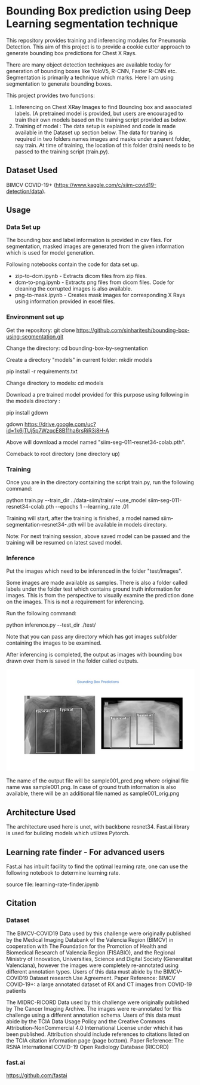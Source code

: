 # Bounding Box prediction using Deep Learning segmentation technique

This repository provides training and inferencing modules for Pneumonia Detection. This aim of this project is to provide a cookie cutter approach to generate bounding box predictions for Chest X Rays.

There are many object detection techniques are available today for generation of bounding boxes like YoloV5, R-CNN, Faster R-CNN etc. 
Segmentation is primarily a technique which marks. Here I am using segmentation to generate bounding boxes.

This project provides two functions:

1. Inferencing on Chest XRay Images to find Bounding box and associated labels. (A pretrained model is provided, but users are encouraged to train their own models based on the training script provided as below.
2.  Training of model : The data setup is explained and code is made available in the Dataset up section below. The data for traning is required in two folders names images and masks under a parent folder, say train. At time of training, the location of this folder (train) needs to be passed to the training script (train.py).

## Dataset Used

BIMCV COVID-19+ (https://www.kaggle.com/c/siim-covid19-detection/data).

## Usage

### Data Set up

The bounding box and label information is provided in csv files. For segmentation, masked images are generated from the given information which is used for model generation.

Following notebooks contain the code for data set up.
- zip-to-dcm.ipynb -  Extracts dicom files from zip files.
- dcm-to-png.ipynb -  Extracts png files from dicom files. Code for cleaning the corrupted images is also available.
- png-to-mask.ipynb - Creates mask images for corresponding X Rays using information provided in excel files.

### Environment set up 

  Get the repository: git clone https://github.com/sinharitesh/bounding-box-using-segmentation.git
  
  Change the directory: cd bounding-box-by-segmentation   
  
  Create a directory "models" in current folder: mkdir models 
  
  pip install -r requirements.txt
  
  Change directory to models: cd models

  Download a pre trained model provided for this purpose using following in the models directory :
  
  pip install gdown
   
  gdown https://drive.google.com/uc?id=1k6jTUj5p7WzqcE8B11ha6rsRiR3j8H-A
  
  Above will download a model named "siim-seg-011-resnet34-colab.pth".
  
  Comeback to root directory (one directory up)
 
 ### Training 
  
  Once you are in the directory containing the script train.py,  run the following command:
  
  python train.py --train_dir ../data-siim/train/ --use_model siim-seg-011-resnet34-colab.pth --epochs 1 --learning_rate .01
  
  Training will start, after the training is finished, a model named siim-segmentation-resnet34-<DDMMYYYY-HHMMSS>.pth will be available in models directory.
  
  Note: For next training session, above saved model can be passed and the training will be resumed on latest saved model.

### Inference
  
  Put the images which need to be inferenced in the folder "test/images".
  
  Some images are made available as samples. There is also a folder called labels under the folder test which contains ground truth information for images.
  This is from the perspective to visually examine the prediction done on the images. This is not a requirement for inferencing.
  
  Run the following command:
  
  python inference.py --test_dir ./test/
  
  Note that you can pass any directory which has got images subfolder containing the images to be examined.
  
  After inferencing is completed, the output as images with bounding box drawn over them is saved in the folder called outputs. 
  
  ![predictions](./predictions.jpg)
  
  The name of the output file will be sample001_pred.png where original file name was sample001.png. In case of ground truth information is also available, there will be an additional file named as sample001_orig.png

## Architecture Used
  
  The architecture used here is unet, with backbone resnet34. Fast.ai library is used for building models which utilizes Pytorch.
  
   
## Learning rate finder - For advanced users

Fast.ai has inbuilt facility to find the optimal learning rate, one can use the following notebook to determine learning rate.

source file: learning-rate-finder.ipynb

## Citation

### Dataset

The BIMCV-COVID19 Data used by this challenge were originally published by the Medical Imaging Databank of the Valencia Region (BIMCV) in cooperation with The Foundation for the Promotion of Health and Biomedical Research of Valencia Region (FISABIO), and the Regional Ministry of Innovation, Universities, Science and Digital Society (Generalitat Valenciana), however the images were completely re-annotated using different annotation types. Users of this data must abide by the BIMCV-COVID19 Dataset research Use Agreement. Paper Reference: BIMCV COVID-19+: a large annotated dataset of RX and CT images from COVID-19 patients

The MIDRC-RICORD Data used by this challenge were originally published by The Cancer Imaging Archive. The images were re-annotated for this challenge using a different annotation schema. Users of this data must abide by the TCIA Data Usage Policy and the Creative Commons Attribution-NonCommercial 4.0 International License under which it has been published. Attribution should include references to citations listed on the TCIA citation information page (page bottom). Paper Reference: The RSNA International COVID-19 Open Radiology Database (RICORD)

### fast.ai
  https://github.com/fastai

